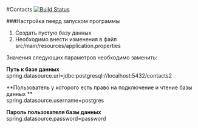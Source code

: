 #Contacts
[![Build Status](https://travis-ci.org/GolovchenkoA/contacts.svg?branch=master)](https://travis-ci.org/GolovchenkoA/contacts)

###Настройка пеерд запуском программы

1. Создать пустую базу данных
2. Необходимо внести изменения в файл src/main/resources/application.properties

Значения следующих параметров необходимо заменить:

**Путь к базе данных**<br />
spring.datasource.url=jdbc:postgresql://localhost:5432/contacts2

**Пользователь у которого есть право на подключение и чтение базы данных **<br />
spring.datasource.username=postgres

**Пароль пользователя базы данных**<br />
spring.datasource.password=password

